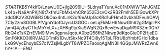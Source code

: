 $START$KB5Y4kIfG/LnawU0E+jIg2096lU+5LdryaTYunuXc01MXWWTAhJGMZLk4p+Na9AnPKjN8t7xfmUFbMxLvhCRn652E2cvOk2RB2FmIh5EEIGowkXPrzddGKzV3QWBiR2OkOax4ntLirK2uf6eAUpGcKRd1uPHm40vbkhDFvuhOAVj7CIy2zm8OGBLPfVgniYdof0JyrcU3GGC+oeLqFkMaH9NowGIh62gGMjpllPK/amQ4/zbyCTIqMbYxLX+zXHKg9juXiaSWgN2Qx6ewEwaDqaM9X3Zm0Qh7RbQ4xTsKZrrEVM9iMvv3gpnvJqotuA0bzQ56fhZNkwp9dKqoGiuOP2HjeECSmF6KKO3I6RVJA2GTmR/1DvJtSkxNc9T4Ci8y15TpLFRrU8pYmbfGHoi1dbaLkG9VycEhoybES7c1VZsjMLgbYT8WPZDFaoxqAgMN3Ii4GGpJMWRzZwn6hY+1A==$END$